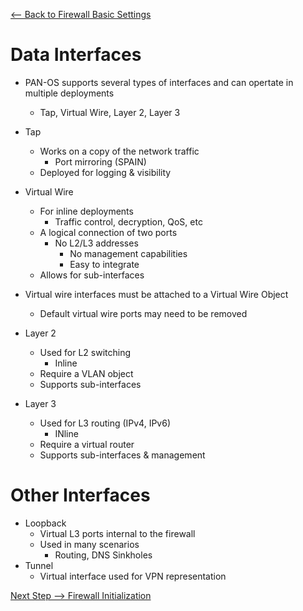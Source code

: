 [ <-- Back to Firewall Basic Settings](#)
# Data Interfaces
- PAN-OS supports several types of interfaces and can opertate in multiple deployments
    - Tap, Virtual Wire, Layer 2, Layer 3

- Tap
    - Works on a copy of the network traffic
        - Port mirroring (SPAIN)
    - Deployed for logging & visibility

- Virtual Wire
    - For inline deployments
        - Traffic control, decryption, QoS, etc
    - A logical connection of two ports
        - No L2/L3 addresses
            - No management capabilities
            - Easy to integrate
    - Allows for sub-interfaces
- Virtual wire interfaces must be attached to a Virtual Wire Object
    - Default virtual wire ports may need to be removed

- Layer 2
    - Used for L2 switching
        - Inline
    - Require a VLAN object
    - Supports sub-interfaces

- Layer 3
    - Used for L3 routing (IPv4, IPv6)
        - INline
    - Require a virtual router
    - Supports sub-interfaces & management

# Other Interfaces
- Loopback
    - Virtual L3 ports internal to the firewall
    - Used in many scenarios
        - Routing, DNS Sinkholes
- Tunnel
    - Virtual interface used for VPN representation
    
[Next Step --> Firewall Initialization](#)  